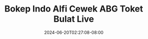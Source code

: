 --- 
title: "Bokep Indo Alfi Cewek ABG Toket Bulat Live"
description: "nonton  video bokep Bokep Indo Alfi Cewek ABG Toket Bulat Live terbaru   terbaru"
date: 2024-06-20T02:27:08-08:00
file_code: "5jorn2xn26ys"
draft: false
cover: "3dh23dsgvlf9p7t6.jpg"
tags: ["Bokep", "Indo", "Alfi", "Cewek", "ABG", "Toket", "Bulat", "Live", "bokep-indo", "bokep-viral", "bokep-ig"]
length: 397
fld_id: "1483121"
foldername: "Alfi"
categories: ["Alfi"]
views: 0
---